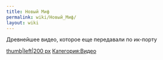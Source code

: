 ```yaml
---
title: Новый Миф
permalink: wiki/Новый_Миф/
layout: wiki
---
```


Древнейшее видео, которое еще передавали по ик-порту

[thumb\|left\|200 px](Файл:"морозная"_свежесть_от_Мифа... "wikilink")
[Категория:Видео](Категория:Видео "wikilink")
